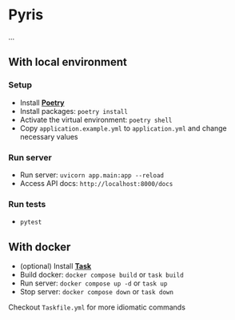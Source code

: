 # Pyris
...

## With local environment
### Setup
- Install **[Poetry](https://python-poetry.org/)**
- Install packages: `poetry install`
- Activate the virtual environment: `poetry shell`
- Copy `application.example.yml` to `application.yml` and change necessary values

### Run server
- Run server: `uvicorn app.main:app --reload`
- Access API docs: `http://localhost:8000/docs`

### Run tests
- `pytest`

## With docker
- (optional) Install **[Task](https://taskfile.dev)**
- Build docker: `docker compose build` or `task build`
- Run server: `docker compose up -d` or `task up`
- Stop server: `docker compose down` or `task down`

Checkout `Taskfile.yml` for more idiomatic commands
